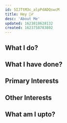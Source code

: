 ```yaml
---
id: 5IJTtM3c_alpPdADQswcM
title: Hey 🏄‍♂️
desc: 'About Me'
updated: 1623818628132
created: 1623758783802
---
```


## What I do?

## What I have done?

## Primary Interests

## Other Interests

## What am I upto?

